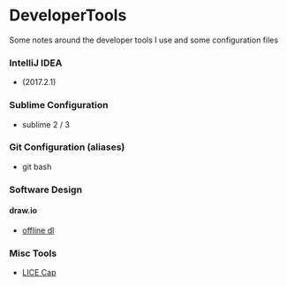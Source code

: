 # DeveloperTools
Some notes around the developer tools I use and some configuration files

### IntelliJ IDEA 
* (2017.2.1)

### Sublime Configuration
* sublime 2 / 3

### Git Configuration (aliases)
* git bash

### Software Design
#### draw.io 
* [offline dl](https://github.com/jgraph/drawio-desktop/releases)


### Misc Tools
* [LICE Cap](https://www.cockos.com/licecap/)
